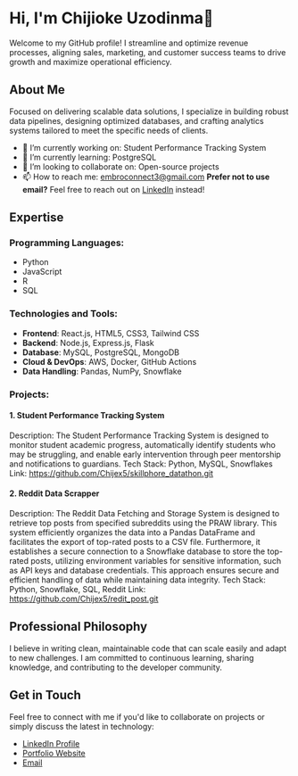 # Hi, I'm Chijioke Uzodinma👋

Welcome to my GitHub profile! I streamline and optimize revenue processes, aligning sales, marketing, and customer success teams to drive growth and maximize operational efficiency.

## About Me

Focused on delivering scalable data solutions, I specialize in building robust data pipelines, designing optimized databases, and crafting analytics systems tailored to meet the specific needs of clients.


- 🔭 I’m currently working on: Student Performance Tracking System
- 🌱 I’m currently learning: PostgreSQL
- 👯 I’m looking to collaborate on: Open-source projects
- 📫 How to reach me: embroconnect3@gmail.com  **Prefer not to use email?** Feel free to reach out on [LinkedIn](https://LinkedIn.com/in/chijioke-uzodinma-34389b267/) instead!

## Expertise

### Programming Languages:
- Python
- JavaScript
- R
- SQL

### Technologies and Tools:
- **Frontend**: React.js, HTML5, CSS3, Tailwind CSS
- **Backend**: Node.js, Express.js, Flask
- **Database**: MySQL, PostgreSQL, MongoDB
- **Cloud & DevOps**: AWS, Docker, GitHub Actions
- **Data Handling**: Pandas, NumPy, Snowflake

### Projects:

#### 1. Student Performance Tracking System
Description: The Student Performance Tracking System is designed to monitor student academic progress, automatically identify students who may be struggling, and enable early intervention through peer mentorship and notifications to guardians.
Tech Stack: Python, MySQL, Snowflakes
Link: https://github.com/Chijex5/skillphore_datathon.git

#### 2. Reddit Data Scrapper
Description: The Reddit Data Fetching and Storage System is designed to retrieve top posts from specified subreddits using the PRAW library. This system efficiently organizes the data into a Pandas DataFrame and facilitates the export of top-rated posts to a CSV file. Furthermore, it establishes a secure connection to a Snowflake database to store the top-rated posts, utilizing environment variables for sensitive information, such as API keys and database credentials. This approach ensures secure and efficient handling of data while maintaining data integrity.
Tech Stack: Python, Snowflake, SQL, Reddit
Link: https://github.com/Chijex5/redit_post.git

## Professional Philosophy

I believe in writing clean, maintainable code that can scale easily and adapt to new challenges. I am committed to continuous learning, sharing knowledge, and contributing to the developer community.

## Get in Touch

Feel free to connect with me if you'd like to collaborate on projects or simply discuss the latest in technology:

- [LinkedIn Profile](https://www.linkedin.com/in/chijioke-uzodinma-34389b267/)
- [Portfolio Website](https://myporfolio-q5x7.onrender.com)
- [Email](mailto:embroconnect3@gmail.com)
